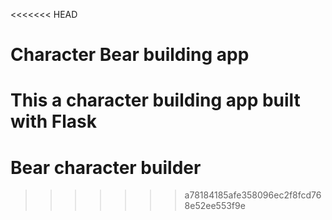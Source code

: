 <<<<<<< HEAD
# Character Bear building app
This a character building app built with Flask
=======
# Bear character builder
>>>>>>> a78184185afe358096ec2f8fcd768e52ee553f9e
